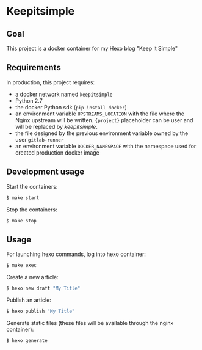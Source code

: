 # Keepitsimple

## Goal
This project is a docker container for my Hexo blog "Keep it Simple"

## Requirements
In production, this project requires:
- a docker network named `keepitsimple`
- Python 2.7
- the docker Python sdk (`pip install docker`)
- an environment variable `UPSTREAMS_LOCATION` with the file where the Nginx upstream will be written. `{project}` placeholder can be user and will be replaced by *keepitsimple*.
- the file designed by the previous environment variable owned by the user `gitlab-runner`
- an environment variable `DOCKER_NAMESPACE` with the namespace used for created production docker image 

## Development usage
Start the containers:
```bash
$ make start
```
Stop the containers:
```bash
$ make stop
```

## Usage
For launching hexo commands, log into hexo container:
```bash
$ make exec
```

Create a new article:
```bash
$ hexo new draft "My Title"
```

Publish an article:
```bash
$ hexo publish "My Title"
```

Generate static files (these files will be available through the nginx container):
```bash
$ hexo generate
```